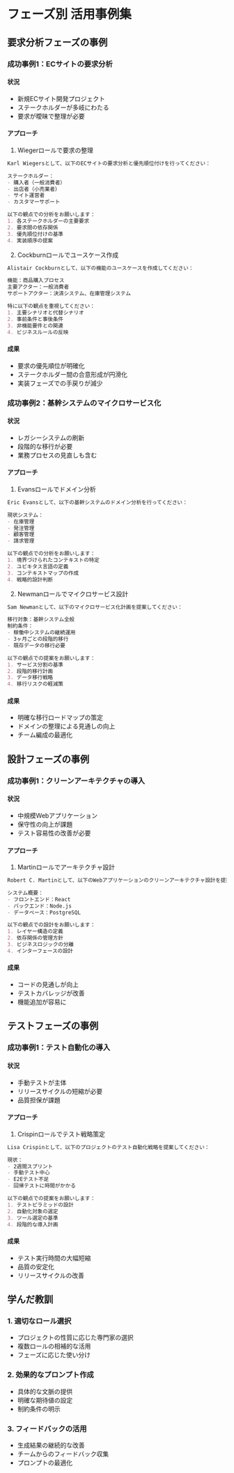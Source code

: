 # フェーズ別 活用事例集

## 要求分析フェーズの事例

### 成功事例1：ECサイトの要求分析
#### 状況
- 新規ECサイト開発プロジェクト
- ステークホルダーが多岐にわたる
- 要求が曖昧で整理が必要

#### アプローチ
1. Wiegerロールで要求の整理
```markdown
Karl Wiegersとして、以下のECサイトの要求分析と優先順位付けを行ってください：

ステークホルダー：
- 購入者（一般消費者）
- 出店者（小売業者）
- サイト運営者
- カスタマーサポート

以下の観点での分析をお願いします：
1. 各ステークホルダーの主要要求
2. 要求間の依存関係
3. 優先順位付けの基準
4. 実装順序の提案
```

2. Cockburnロールでユースケース作成
```markdown
Alistair Cockburnとして、以下の機能のユースケースを作成してください：

機能：商品購入プロセス
主要アクター：一般消費者
サポートアクター：決済システム、在庫管理システム

特に以下の観点を重視してください：
1. 主要シナリオと代替シナリオ
2. 事前条件と事後条件
3. 非機能要件との関連
4. ビジネスルールの反映
```

#### 成果
- 要求の優先順位が明確化
- ステークホルダー間の合意形成が円滑化
- 実装フェーズでの手戻りが減少

### 成功事例2：基幹システムのマイクロサービス化
#### 状況
- レガシーシステムの刷新
- 段階的な移行が必要
- 業務プロセスの見直しも含む

#### アプローチ
1. Evansロールでドメイン分析
```markdown
Eric Evansとして、以下の基幹システムのドメイン分析を行ってください：

現状システム：
- 在庫管理
- 発注管理
- 顧客管理
- 請求管理

以下の観点での分析をお願いします：
1. 境界づけられたコンテキストの特定
2. ユビキタス言語の定義
3. コンテキストマップの作成
4. 戦略的設計判断
```

2. Newmanロールでマイクロサービス設計
```markdown
Sam Newmanとして、以下のマイクロサービス化計画を提案してください：

移行対象：基幹システム全般
制約条件：
- 稼働中システムの継続運用
- 3ヶ月ごとの段階的移行
- 既存データの移行必要

以下の観点での提案をお願いします：
1. サービス分割の基準
2. 段階的移行計画
3. データ移行戦略
4. 移行リスクの軽減策
```

#### 成果
- 明確な移行ロードマップの策定
- ドメインの整理による見通しの向上
- チーム編成の最適化

## 設計フェーズの事例

### 成功事例1：クリーンアーキテクチャの導入
#### 状況
- 中規模Webアプリケーション
- 保守性の向上が課題
- テスト容易性の改善が必要

#### アプローチ
1. Martinロールでアーキテクチャ設計
```markdown
Robert C. Martinとして、以下のWebアプリケーションのクリーンアーキテクチャ設計を提案してください：

システム概要：
- フロントエンド：React
- バックエンド：Node.js
- データベース：PostgreSQL

以下の観点での設計をお願いします：
1. レイヤー構造の定義
2. 依存関係の管理方針
3. ビジネスロジックの分離
4. インターフェースの設計
```

#### 成果
- コードの見通しが向上
- テストカバレッジが改善
- 機能追加が容易に

## テストフェーズの事例

### 成功事例1：テスト自動化の導入
#### 状況
- 手動テストが主体
- リリースサイクルの短縮が必要
- 品質担保が課題

#### アプローチ
1. Crispinロールでテスト戦略策定
```markdown
Lisa Crispinとして、以下のプロジェクトのテスト自動化戦略を提案してください：

現状：
- 2週間スプリント
- 手動テスト中心
- E2Eテスト不足
- 回帰テストに時間がかかる

以下の観点での提案をお願いします：
1. テストピラミッドの設計
2. 自動化対象の選定
3. ツール選定の基準
4. 段階的な導入計画
```

#### 成果
- テスト実行時間の大幅短縮
- 品質の安定化
- リリースサイクルの改善

## 学んだ教訓

### 1. 適切なロール選択
- プロジェクトの性質に応じた専門家の選択
- 複数ロールの相補的な活用
- フェーズに応じた使い分け

### 2. 効果的なプロンプト作成
- 具体的な文脈の提供
- 明確な期待値の設定
- 制約条件の明示

### 3. フィードバックの活用
- 生成結果の継続的な改善
- チームからのフィードバック収集
- プロンプトの最適化